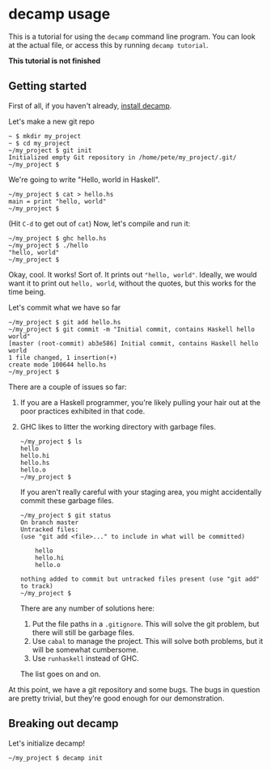# decamp usage

This is a tutorial for using the `decamp` command line program. You can look at
the actual file, or access this by running `decamp tutorial`.

**This tutorial is not finished**

## Getting started

First of all, if you haven't already,
[install decamp](https://github.com/pharpend/decamp#installation).

Let's make a new git repo

    ~ $ mkdir my_project
    ~ $ cd my_project
    ~/my_project $ git init
    Initialized empty Git repository in /home/pete/my_project/.git/
    ~/my_project $

We're going to write "Hello, world in Haskell". 

    ~/my_project $ cat > hello.hs
    main = print "hello, world"
    ~/my_project $

(Hit `C-d` to get out of `cat`)
Now, let's compile and run it:

    ~/my_project $ ghc hello.hs
    ~/my_project $ ./hello
    "hello, world"
    ~/my_project $ 

Okay, cool. It works! Sort of. It prints out `"hello, world"`. Ideally, we would
want it to print out `hello, world`, without the quotes, but this works for the
time being.

Let's commit what we have so far

    ~/my_project $ git add hello.hs
    ~/my_project $ git commit -m "Initial commit, contains Haskell hello world"
    [master (root-commit) ab3e586] Initial commit, contains Haskell hello world
    1 file changed, 1 insertion(+)
    create mode 100644 hello.hs
    ~/my_project $

There are a couple of issues so far:

1.  If you are a Haskell programmer, you're likely pulling your hair out at the
    poor practices exhibited in that code.

2.  GHC likes to litter the working directory with garbage files. 

        ~/my_project $ ls
        hello
        hello.hi
        hello.hs
        hello.o
        ~/my_project $ 

    If you aren't really careful with your staging area, you might accidentally
    commit these garbage files.

        ~/my_project $ git status
        On branch master
        Untracked files:
        (use "git add <file>..." to include in what will be committed)

            hello
            hello.hi
            hello.o

        nothing added to commit but untracked files present (use "git add" to track)
        ~/my_project $

    There are any number of solutions here:

    1.  Put the file paths in a `.gitignore`. This will solve the git problem,
        but there will still be garbage files.
    2.  Use `cabal` to manage the project. This will solve both problems, but it
        will be somewhat cumbersome.
    3.  Use `runhaskell` instead of GHC.

    The list goes on and on.

At this point, we have a git repository and some bugs.  The bugs in question are
pretty trivial, but they're good enough for our demonstration.

## Breaking out decamp

Let's initialize decamp!

    ~/my_project $ decamp init
